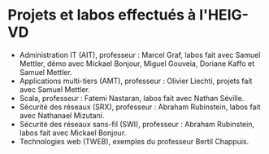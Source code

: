 # Projets et labos effectués à l'HEIG-VD

* Administration IT (AIT), professeur : Marcel Graf, labos fait avec Samuel Mettler, démo avec Mickael Bonjour, Miguel Gouveia, Doriane Kaffo et Samuel Mettler.
* Applications multi-tiers (AMT), professeur : Olivier Liechti, projets fait avec Samuel Mettler.
* Scala, professeur : Fatemi Nastaran, labos fait avec Nathan Séville.
* Sécurité des réseaux (SRX), professeur : Abraham Rubinstein, labos fait avec Nathanael Mizutani.
* Sécurité des réseaux sans-fil (SWI), professeur : Abraham Rubinstein, labos fait avec Mickael Bonjour.
* Technologies web (TWEB), exemples du professeur Bertil Chappuis.

